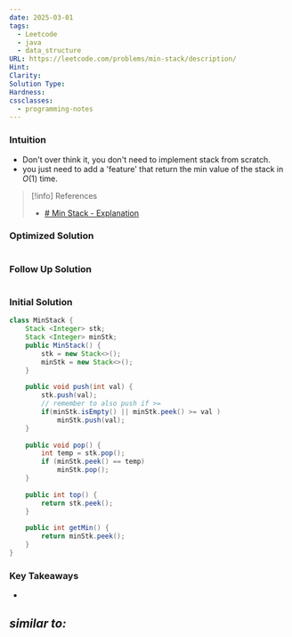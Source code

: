 ```yaml
---
date: 2025-03-01
tags:
  - Leetcode
  - java
  - data_structure
URL: https://leetcode.com/problems/min-stack/description/
Hint: 
Clarity: 
Solution Type: 
Hardness: 
cssclasses:
  - programming-notes
---
```

### Intuition
- Don't over think it, you don't need to implement stack from scratch.
- you just need to add a 'feature' that return the min value of the stack in $O(1)$ time.

> [!info] References
> - [# Min Stack - Explanation](https://neetcode.io/solutions/min-stack)

### Optimized Solution
```java

```
### Follow Up Solution
```java

```
### Initial Solution
```java title="Double Stack Method"
class MinStack {
    Stack <Integer> stk;
    Stack <Integer> minStk;
    public MinStack() {
        stk = new Stack<>();
        minStk = new Stack<>();
    }
    
    public void push(int val) {
        stk.push(val);
        // remember to also push if >=
        if(minStk.isEmpty() || minStk.peek() >= val )
            minStk.push(val);        
    }
    
    public void pop() {
        int temp = stk.pop();
        if (minStk.peek() == temp)
            minStk.pop();
    }
    
    public int top() {
        return stk.peek();
    }
    
    public int getMin() {
        return minStk.peek();
    }
}

```
### Key Takeaways
- 

*similar to:* 
- 